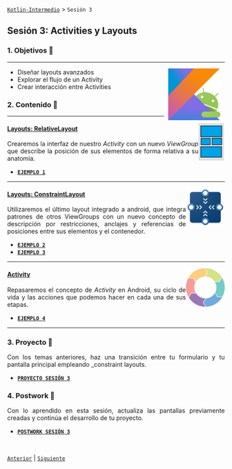 [`Kotlin-Intermedio`](../Readme.md) > `Sesión 3`


## Sesión 3: Activities y Layouts

<div style="text-align: justify;">


### 1. Objetivos :dart: 

---

<img src="../images/android-kotlin.png" align="right" height="120" hspace="10">

- Diseñar layouts avanzados
- Explorar el flujo de un Activity
- Crear interacción entre Activities

### 2. Contenido :blue_book:

---

<img src="images/relative_layout.jpeg" align="right" height="90"> 

#### <ins>Layouts: RelativeLayout</ins>

Crearemos la interfaz de nuestro _Activity_ con un nuevo _ViewGroup_ que describe la posición de sus elementos de forma relativa a su anatomía.

- [**`EJEMPLO 1`**](Ejemplo-01/Readme.md)

---

<img src="images/constraint.png" align="right" height="90"> 

#### <ins>Layouts: ConstraintLayout</ins>

Utilizaremos el último layout integrado a android, que integra patrones de otros ViewGroups con un nuevo concepto de descripción por restricciones, anclajes y referencias de posiciones entre sus elementos y el contenedor.

- [**`EJEMPLO 2`**](Ejemplo-02/Readme.md)
- [**`EJEMPLO 3`**](Ejemplo-03/Readme.md)

---

<img src="images/cycle.png" align="right" height="90"> 

#### <ins>Activity</ins>

Repasaremos el concepto de _Activity_ en Android, su ciclo de vida y las acciones que podemos hacer en cada una de sus etapas.

- [**`EJEMPLO 4`**](Ejemplo-03/Readme.md)

---


### 3. Proyecto :hammer:

Con los temas anteriores, haz una transición entre tu formulario y tu pantalla principal empleando _constraint layouts.

- [**`PROYECTO SESIÓN 3`**](Proyecto/Readme.md)

### 4. Postwork :memo:

Con lo aprendido en esta sesión, actualiza las pantallas previamente creadas y continúa el desarrollo de tu proyecto.

- [**`POSTWORK SESIÓN 3`**](Postwork/Readme.md)

<br/>

[`Anterior`](../Sesion-02/Readme.md) | [`Siguiente`](../Sesion-04/Readme.md)      

</div>

